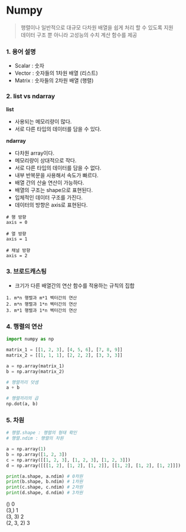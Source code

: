 Numpy
===

> 행렬이나 일반적으로 대규모 다차원 배열을 쉽게 처리 할 수 있도록 지원   
> 데이터 구조 뿐 아니라 고성능의 수치 계산 함수를 제공

### 1. 용어 설명
- Scalar : 숫자   
- Vector : 숫자들의 1차원 배열 (리스트)   
- Matrix : 숫자들의 2차원 배열 (행렬)

### 2. list vs ndarray
**list**
- 사용되는 메모리량이 많다.   
- 서로 다른 타입의 데이터를 담을 수 있다.

**ndarray**
- 다차원 array이다.  
- 메모리량이 상대적으로 작다.
- 서로 다른 타입의 데이터를 담을 수 없다.
- 내부 반복문을 사용해서 속도가 빠르다.
- 배열 간의  산술 연산이 가능하다.   
- 배열의 구조는 shape으로 표현된다.   
- 입체적인 데이터 구조를 가진다.   
- 데이터의 방향은 axis로 표현된다.
```
# 행 방향
axis = 0

# 열 방향
axis = 1

# 채널 방향
axis = 2
```

### 3. 브로드캐스팅
- 크기가 다른 배열간의 연산 함수를 적용하는 규칙의 집합
```
1. m*n 행렬과 m*1 벡터간의 연산
2. m*n 행렬과 1*n 벡터간의 연산
3. m*1 행렬과 1*n 벡터간의 연산
```

### 4. 행렬의 연산
```python
import numpy as np

matrix_1 = [[1, 2, 3], [4, 5, 6], [7, 8, 9]]
matrix_2 = [[1, 1, 1], [2, 2, 2], [3, 3, 3]]

a = np.array(matrix_1)
b = np.array(matrix_2)

# 행렬끼리 덧셈
a + b

# 행렬끼리의 곱
np.dot(a, b)
```

### 5. 차원
```python
# 행렬.shape : 행렬의 형태 확인   
# 행렬.ndim : 행렬의 차원

a = np.array(1)
b = np.array([1, 2, 3])
c = np.array([[1, 2, 3], [1, 2, 3], [1, 2, 3]])
d = np.array([[[1, 2], [1, 2], [1, 2]], [[1, 2], [1, 2], [1, 2]]])

print(a.shape, a.ndim) # 0차원
print(b.shape, b.ndim) # 1차원
print(c.shape, c.ndim) # 2차원
print(d.shape, d.ndim) # 3차원
```
() 0   
(3,) 1   
(3, 3) 2   
(2, 3, 2) 3   
 
